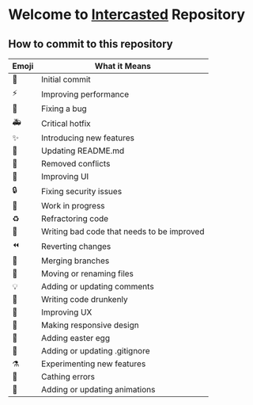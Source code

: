 # Welcome to [Intercasted](https://intercasted.com/intercasted) Repository

## How to commit to this repository
Emoji | What it Means
----- | -------------
:tada:| Initial commit
:zap: | Improving performance
:bug: | Fixing a bug
:ambulance: | Critical hotfix
:sparkles: | Introducing new features
:pencil: | Updating README.md
:wrench: | Removed conflicts
:lipstick: | Improving UI
:lock: | Fixing security issues
:construction: | Work in progress
:recycle: | Refractoring code
:poop: | Writing bad code that needs to be improved
:rewind: | Reverting changes
:twisted_rightwards_arrows: | Merging branches
:truck: | Moving or renaming files
:bulb: | Adding or updating comments
:beers: | Writing code drunkenly
:children_crossing: | Improving UX
:iphone: | Making responsive design
:egg: | Adding easter egg
:see_no_evil: | Adding or updating .gitignore
:alembic: | Experimenting new features
:goal_net: | Cathing errors
:dizzy: | Adding or updating animations
